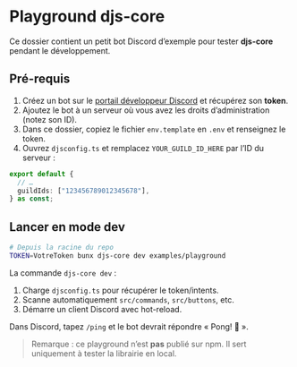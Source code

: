 # Playground djs-core

Ce dossier contient un petit bot Discord d’exemple pour tester **djs-core** pendant le développement.

## Pré-requis

1. Créez un bot sur le [portail développeur Discord](https://discord.com/developers/applications) et récupérez son **token**.
2. Ajoutez le bot à un serveur où vous avez les droits d’administration (notez son ID).
3. Dans ce dossier, copiez le fichier `env.template` en `.env` et renseignez le token.
4. Ouvrez `djsconfig.ts` et remplacez `YOUR_GUILD_ID_HERE` par l’ID du serveur :

```ts
export default {
  // …
  guildIds: ["123456789012345678"],
} as const;
```

## Lancer en mode dev

```bash
# Depuis la racine du repo
TOKEN=VotreToken bunx djs-core dev examples/playground
```

La commande `djs-core dev` :
1. Charge `djsconfig.ts` pour récupérer le token/intents.
2. Scanne automatiquement `src/commands`, `src/buttons`, etc.
3. Démarre un client Discord avec hot-reload.

Dans Discord, tapez `/ping` et le bot devrait répondre « Pong! 🏓 ».

> Remarque : ce playground n’est **pas** publié sur npm. Il sert uniquement à tester la librairie en local. 